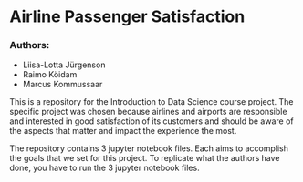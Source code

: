 # Airline Passenger Satisfaction

### Authors:
- Liisa-Lotta Jürgenson
- Raimo Köidam
- Marcus Kommussaar

This is a repository for the Introduction to Data Science course project. The specific project
was chosen because airlines and airports are responsible and interested in good satisfaction of its
customers and should be aware of the aspects that matter and impact the experience the most.

The repository contains 3 jupyter notebook files. Each aims to accomplish the goals that we set for this project.
To replicate what the authors have done, you have to run the 3 jupyter notebook files.
